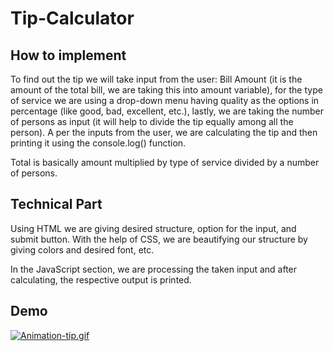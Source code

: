 # Tip-Calculator

## How to implement

To find out the tip we will take input from the user: Bill Amount (it is the amount of the total bill, we are taking this into amount variable), for the type of service we are using a drop-down menu having quality as the options in percentage (like good, bad, excellent, etc.), lastly, we are taking the number of persons as input (it will help to divide the tip equally among all the person). A per the inputs from the user, we are calculating the tip and then printing it using the console.log() function.

Total is basically amount multiplied by type of service divided by a number of persons.

## Technical Part

Using HTML we are giving desired structure, option for the input, and submit button. With the help of CSS, we are beautifying our structure by giving colors and desired font, etc.

In the JavaScript section, we are processing the taken input and after calculating, the respective output is printed.

## Demo

[![Animation-tip.gif](https://i.postimg.cc/MTHVhZ8Z/Animation-tip.gif)](https://postimg.cc/wyK1Npvn)
